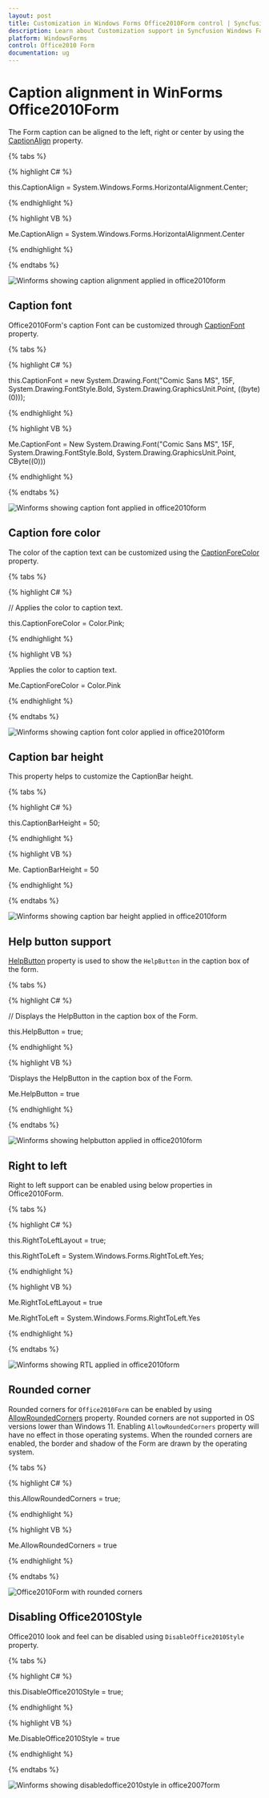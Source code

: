 ```yaml
---
layout: post
title: Customization in Windows Forms Office2010Form control | Syncfusion
description: Learn about Customization support in Syncfusion Windows Forms Office2010Form control and more details.
platform: WindowsForms
control: Office2010 Form
documentation: ug
---
```


# Caption alignment in WinForms Office2010Form

The Form caption can be aligned to the left, right or center by using the [CaptionAlign](https://help.syncfusion.com/cr/windowsforms/Syncfusion.Windows.Forms.Office2010Form.html#Syncfusion_Windows_Forms_Office2010Form_CaptionAlign) property.

{% tabs %}

{% highlight C# %}

this.CaptionAlign = System.Windows.Forms.HorizontalAlignment.Center;

{% endhighlight %}

{% highlight VB %}

Me.CaptionAlign = System.Windows.Forms.HorizontalAlignment.Center 

{% endhighlight %}

{% endtabs %}

![Winforms showing caption alignment applied in office2010form](Caption-Settings_images/CaptionAlignment.png)

## Caption font

Office2010Form's caption Font can be customized through [CaptionFont](https://help.syncfusion.com/cr/windowsforms/Syncfusion.Windows.Forms.Office2010Form.html#Syncfusion_Windows_Forms_Office2010Form_CaptionFont) property.

{% tabs %}

{% highlight C# %}

this.CaptionFont = new System.Drawing.Font("Comic Sans MS", 15F, System.Drawing.FontStyle.Bold, System.Drawing.GraphicsUnit.Point, ((byte)(0)));

{% endhighlight %}

{% highlight VB %}

Me.CaptionFont = New System.Drawing.Font("Comic Sans MS", 15F, System.Drawing.FontStyle.Bold, System.Drawing.GraphicsUnit.Point, CByte((0))) 

{% endhighlight %}

{% endtabs %}

![Winforms showing caption font applied in office2010form](Caption-Settings_images/CaptionFont.png)


## Caption fore color

The color of the caption text can be customized using the [CaptionForeColor](https://help.syncfusion.com/cr/windowsforms/Syncfusion.Windows.Forms.Office2010Form.html#Syncfusion_Windows_Forms_Office2010Form_CaptionForeColor) property.

{% tabs %}

{% highlight C# %}

// Applies the color to caption text.

this.CaptionForeColor = Color.Pink;

{% endhighlight %}

{% highlight VB %}

‘Applies the color to caption text.

Me.CaptionForeColor = Color.Pink

{% endhighlight %}

{% endtabs %}

![Winforms showing caption font color applied in office2010form](Caption-Settings_images/CaptionForeColor.png)

## Caption bar height

This property helps to customize the CaptionBar height.

{% tabs %}

{% highlight C# %}

this.CaptionBarHeight = 50;

{% endhighlight %}

{% highlight VB %}

Me. CaptionBarHeight = 50

{% endhighlight %}

{% endtabs %}

![Winforms showing caption bar height applied in office2010form](Caption-Settings_images/CaptionBarHeight.png)



## Help button support

[HelpButton](https://help.syncfusion.com/cr/windowsforms/Syncfusion.Windows.Forms.Localization.Localizer.EditResourceIdentifiers.LanguageColoringConfigurationDialog.html#Syncfusion_Windows_Forms_Localization_Localizer_EditResourceIdentifiers_LanguageColoringConfigurationDialog_HelpButton) property is used to show the `HelpButton` in the caption box of the form.

{% tabs %}

{% highlight C# %}

// Displays the HelpButton in the caption box of the Form.

 this.HelpButton = true;

{% endhighlight %}

{% highlight VB %}

‘Displays the HelpButton in the caption box of the Form.

 Me.HelpButton = true

{% endhighlight %}

{% endtabs %}

![Winforms showing helpbutton applied in office2010form](Caption-Settings_images/HelpButton.png)

## Right to left

Right to left support can be enabled using below properties in Office2010Form.

{% tabs %}

{% highlight C# %}

this.RightToLeftLayout = true;
 
this.RightToLeft = System.Windows.Forms.RightToLeft.Yes;

{% endhighlight %}

{% highlight VB %}

Me.RightToLeftLayout = true
 
Me.RightToLeft = System.Windows.Forms.RightToLeft.Yes 

{% endhighlight %}

{% endtabs %}

![Winforms showing RTL applied in office2010form](Caption-Settings_images/rtlsupport.png)

## Rounded corner

Rounded corners for `Office2010Form` can be enabled by using [AllowRoundedCorners](https://help.syncfusion.com/cr/windowsforms/Syncfusion.Windows.Forms.Office2010Form.html#Syncfusion_Windows_Forms_Office2010Form_AllowRoundedCorners) property. Rounded corners are not supported in OS versions lower than Windows 11. Enabling `AllowRoundedCorners` property will have no effect in those operating systems. 
When the rounded corners are enabled, the border and shadow of the Form are drawn by the operating system.

{% tabs %}

{% highlight C# %}

this.AllowRoundedCorners = true;

{% endhighlight %}

{% highlight VB %}

Me.AllowRoundedCorners = true
 
{% endhighlight %}

{% endtabs %}


![Office2010Form with rounded corners](Creating-Office2010-Form_images/RoundedCorners.png)

## Disabling Office2010Style

Office2010 look and feel can be disabled using `DisableOffice2010Style` property.

{% tabs %}

{% highlight C# %}

this.DisableOffice2010Style = true;

{% endhighlight %}


{% highlight VB %}

Me.DisableOffice2010Style = true
 
{% endhighlight %}

{% endtabs %}


![Winforms showing disabledoffice2010style in office2007form](Caption-Settings_images/image1.png)
